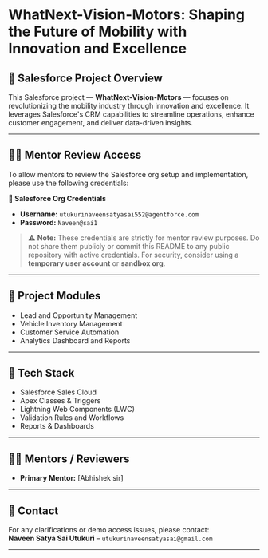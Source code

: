 # WhatNext-Vision-Motors: Shaping the Future of Mobility with Innovation and Excellence

## 🚀 Salesforce Project Overview
This Salesforce project — **WhatNext-Vision-Motors** — focuses on revolutionizing the mobility industry through innovation and excellence. It leverages Salesforce's CRM capabilities to streamline operations, enhance customer engagement, and deliver data-driven insights.

---

## 👨‍💻 Mentor Review Access
To allow mentors to review the Salesforce org setup and implementation, please use the following credentials:

**🔐 Salesforce Org Credentials**

- **Username:** `utukurinaveensatyasai552@agentforce.com`  
- **Password:** `Naveen@sai1`  

> ⚠️ **Note:** These credentials are strictly for mentor review purposes. Do not share them publicly or commit this README to any public repository with active credentials. For security, consider using a **temporary user account** or **sandbox org**.

---

## 📂 Project Modules
- Lead and Opportunity Management  
- Vehicle Inventory Management  
- Customer Service Automation  
- Analytics Dashboard and Reports  

---

## 🧰 Tech Stack
- Salesforce Sales Cloud  
- Apex Classes & Triggers  
- Lightning Web Components (LWC)  
- Validation Rules and Workflows  
- Reports & Dashboards  

---

## 🧑‍🏫 Mentors / Reviewers
- **Primary Mentor:** [Abhishek sir] 


---

## 📧 Contact
For any clarifications or demo access issues, please contact:  
**Naveen Satya Sai Utukuri** – `utukurinaveensatyasai@gmail.com`

---

